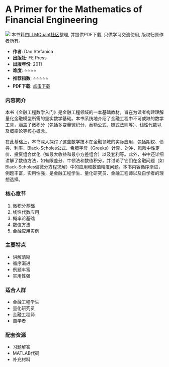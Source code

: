 # A Primer for the Mathematics of Financial Engineering

![](https://fastly.jsdelivr.net/gh/bucketio/img3@main/2024/09/04/1725464231869-e0b2f727-2a0f-4270-bf6c-31ddc350426a.gif)
本书籍由[LLMQuant社区](https://llmquant.com/)整理, 并提供PDF下载, 只供学习交流使用, 版权归原作者所有。


- **作者**: Dan Stefanica
- **出版社**: FE Press
- **出版年份**: 2011
- **难度**: ⭐⭐⭐⭐
- **推荐指数**: ⭐⭐⭐⭐⭐
- **PDF下载**: [点击下载](https://quant-wiki.com/pdf/Dan%20Stefanica%20-%20A%20Primer%20for%20the%20Mathematics%20of%20Financial%20Engineering-FE%20Press%20%282008%29.pdf)

### 内容简介

本书《金融工程数学入门》是金融工程领域的一本基础教材，旨在为读者构建理解量化金融模型所需的坚实数学基础。本书系统地介绍了金融工程中不可或缺的数学工具，涵盖了微积分（包括多变量微积分、泰勒公式、链式法则等）、线性代数以及概率论等核心概念。

在此基础上，本书深入探讨了这些数学技术在金融领域的实际应用，包括期权、债券、利率、Black-Scholes公式、希腊字母（Greeks）计算、对冲、风险中性定价、投资组合优化（如最大收益和最小方差组合）以及套利等。此外，书中还详细讲解了数值方法，如有限差分、牛顿法和数值积分，并讨论了它们在金融问题（如Black-Scholes偏微分方程求解）中的应用和数值精度问题。本书内容循序渐进，例题丰富，实用性强，是金融工程学生、量化研究员、金融工程师以及自学者的理想选择。

### 核心章节

1. 微积分基础
2. 线性代数应用
3. 概率论基础
4. 数值方法
5. 金融应用实例

### 主要特点

- 讲解清晰
- 循序渐进
- 例题丰富
- 实用性强

### 适合人群

- 金融工程学生
- 量化研究员
- 金融工程师
- 自学者

### 配套资源

- 习题解答
- MATLAB代码
- 补充材料